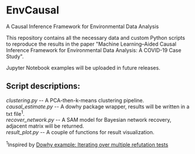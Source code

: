 # EnvCausal
A Causal Inference Framework for Environmental Data Analysis

This repository contains all the necessary data and custom Python scripts to reproduce the results in the paper "Machine Learning–Aided Causal Inference Framework for Environmental Data Analysis: A COVID-19 Case Study".

Jupyter Notebook examples will be uploaded in future releases.

## Script descriptions:
  _clustering.py_ -- A PCA-then-k-means clustering pipeline.</br>
  _causal_estimate.py_ -- A dowhy package wrapper, results will be written in a txt file<sup>1</sup>. </br>
  _recover_network.py_ -- A SAM model for Bayesian network recovery, adjacent matrix will be returned.  </br>
  _result_plot.py_ -- A couple of functions for result visualization.</br>

<sup>1</sup>Inspired by [Dowhy example: Iterating over multiple refutation tests](https://github.com/microsoft/dowhy/blob/master/docs/source/example_notebooks/dowhy_refuter_notebook.ipynb)</br>
